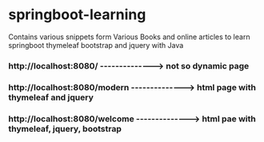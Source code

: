 # springboot-learning

 Contains various snippets form Various Books and online articles to learn
       springboot thymeleaf bootstrap and jquery with Java

### http://localhost:8080/            --------------> not so dynamic page
### http://localhost:8080/modern      --------------> html page with thymeleaf and jquery

### http://localhost:8080/welcome     --------------> html pae with thymeleaf, jquery, bootstrap
